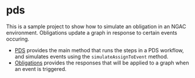 # pds
This is a sample project to show how to simulate an obligation in an NGAC environment. Obligations update a graph in response to certain events occuring.

- [PDS](src/main/java/pds/PDS.java) provides the main method that runs the steps in a PDS workflow, and simulates events using the `simulateAssignToEvent` method.
- [Obligations](src/main/java/pds/Obligations.java) provides the responses that will be applied to a graph when an event is triggered.
